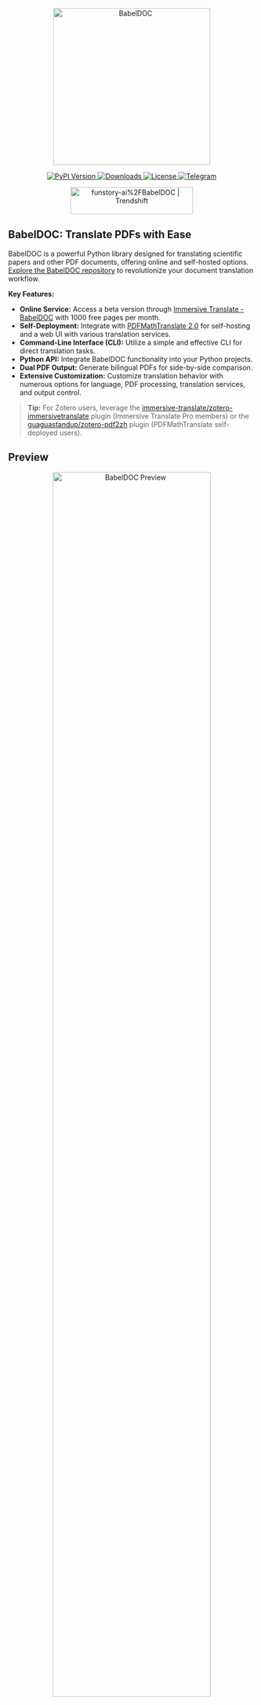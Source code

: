 <!-- # BabelDOC: Effortlessly Translate PDF Documents -->

<div align="center">
  <!-- Logo with dark mode support -->
  <picture>
    <source media="(prefers-color-scheme: dark)" srcset="https://s.immersivetranslate.com/assets/uploads/babeldoc-big-logo-darkmode-with-transparent-background-IKuNO1.svg" width="320px" alt="BabelDOC (Dark Mode)"/>
    <img src="https://s.immersivetranslate.com/assets/uploads/babeldoc-big-logo-with-transparent-background-2xweBr.svg" width="320px" alt="BabelDOC"/>
  </picture>

  <!-- PyPI Badges and other badges -->
  <p>
    <a href="https://pypi.org/project/BabelDOC/">
      <img src="https://img.shields.io/pypi/v/BabelDOC" alt="PyPI Version">
    </a>
    <a href="https://pepy.tech/projects/BabelDOC">
      <img src="https://static.pepy.tech/badge/BabelDOC" alt="Downloads">
    </a>
    <a href="./LICENSE">
      <img src="https://img.shields.io/github/license/funstory-ai/BabelDOC" alt="License">
    </a>
    <a href="https://t.me/+Z9_SgnxmsmA5NzBl">
      <img src="https://img.shields.io/badge/Telegram-2CA5E0?style=flat-squeare&logo=telegram&logoColor=white" alt="Telegram">
    </a>
  </p>

  <a href="https://trendshift.io/repositories/13358" target="_blank">
    <img src="https://trendshift.io/api/badge/repositories/13358" alt="funstory-ai%2FBabelDOC | Trendshift" style="width: 250px; height: 55px;" width="250" height="55"/>
  </a>
</div>

## BabelDOC: Translate PDFs with Ease

BabelDOC is a powerful Python library designed for translating scientific papers and other PDF documents, offering online and self-hosted options. 
[Explore the BabelDOC repository](https://github.com/funstory-ai/BabelDOC) to revolutionize your document translation workflow.

**Key Features:**

*   **Online Service:** Access a beta version through [Immersive Translate - BabelDOC](https://app.immersivetranslate.com/babel-doc/) with 1000 free pages per month.
*   **Self-Deployment:** Integrate with [PDFMathTranslate 2.0](https://github.com/PDFMathTranslate/PDFMathTranslate-next) for self-hosting and a web UI with various translation services.
*   **Command-Line Interface (CLI):** Utilize a simple and effective CLI for direct translation tasks.
*   **Python API:** Integrate BabelDOC functionality into your Python projects.
*   **Dual PDF Output:** Generate bilingual PDFs for side-by-side comparison.
*   **Extensive Customization:**  Customize translation behavior with numerous options for language, PDF processing, translation services, and output control.

> **Tip:**  For Zotero users, leverage the [immersive-translate/zotero-immersivetranslate](https://github.com/immersive-translate/zotero-immersivetranslate) plugin (Immersive Translate Pro members) or the [guaguastandup/zotero-pdf2zh](https://github.com/guaguastandup/zotero-pdf2zh) plugin (PDFMathTranslate self-deployed users).

## Preview

<div align="center">
  <img src="https://s.immersivetranslate.com/assets/r2-uploads/images/babeldoc-preview.png" width="80%" alt="BabelDOC Preview"/>
</div>

## Hiring

We are hiring! See details: [EN](https://github.com/funstory-ai/jobs) | [ZH](https://github.com/funstory-ai/jobs/blob/main/README_ZH.md)

## Getting Started

### Installation

We recommend using [uv](https://github.com/astral-sh/uv) for package and virtual environment management.

#### Install via PyPI

1.  Follow the [uv installation instructions](https://github.com/astral-sh/uv#installation) to install uv and set up your `PATH` environment variable.
2.  Install BabelDOC using:

    ```bash
    uv tool install --python 3.12 BabelDOC
    babeldoc --help
    ```
3. Use the `babeldoc` command. For example:

```bash
babeldoc --openai --openai-model "gpt-4o-mini" --openai-base-url "https://api.openai.com/v1" --openai-api-key "your-api-key-here"  --files example.pdf

# multiple files
babeldoc --openai --openai-model "gpt-4o-mini" --openai-base-url "https://api.openai.com/v1" --openai-api-key "your-api-key-here"  --files example1.pdf --files example2.pdf
```

#### Install from Source

1.  Follow the [uv installation instructions](https://github.com/astral-sh/uv#installation) to install uv and set up your `PATH` environment variable.
2.  Clone the repository and navigate to the project directory:

    ```bash
    git clone https://github.com/funstory-ai/BabelDOC
    cd BabelDOC
    ```
3. Install dependencies with:

    ```bash
    uv run babeldoc --help
    ```
4. Use the `uv run babeldoc` command. For example:

```bash
uv run babeldoc --files example.pdf --openai --openai-model "gpt-4o-mini" --openai-base-url "https://api.openai.com/v1" --openai-api-key "your-api-key-here"

# multiple files
uv run babeldoc --files example.pdf --files example2.pdf --openai --openai-model "gpt-4o-mini" --openai-base-url "https://api.openai.com/v1" --openai-api-key "your-api-key-here"
```

> **Recommendation:** Always specify the absolute path to your PDF files.

## Advanced Options

> [!NOTE]
> The CLI is primarily for debugging. We recommend end-users use the **Online Service** or **PDFMathTranslate 2.0** for self-deployment.

### Language Options

*   `--lang-in`, `-li`: Source language code (default: en)
*   `--lang-out`, `-lo`: Target language code (default: zh)

> **Note:** Primarily designed for English-to-Chinese translation. English target language support has been added to minimize line breaks.

### PDF Processing Options

*   `--files`: Input PDF file paths.
*   `--pages`, `-p`: Pages to translate (e.g., "1,2,1-,-3,3-5"). Defaults to all pages.
*   `--split-short-lines`: Split short lines into paragraphs (may impact formatting).
*   `--short-line-split-factor`: Split threshold factor (default: 0.8).
*   `--skip-clean`: Skip PDF cleaning.
*   `--dual-translate-first`:  Translated pages first in dual PDF mode.
*   `--disable-rich-text-translate`: Disable rich text translation.
*   `--enhance-compatibility`: Enable all compatibility enhancements.
*   `--use-alternating-pages-dual`: Alternate original and translated pages in dual PDF.
*   `--watermark-output-mode`: Control watermark: 'watermarked' (default), 'no_watermark', 'both'.
*   `--max-pages-per-part`: Maximum pages per part for split translation.
*   `--translate-table-text`: Translate table text (experimental, default: False).
*   `--formular-font-pattern`: Font pattern to identify formula text.
*   `--formular-char-pattern`: Character pattern to identify formula text.
*   `--show-char-box`: Show character bounding boxes (debug only).
*   `--skip-scanned-detection`: Skip scanned document detection.
*   `--ocr-workaround`: Use OCR workaround.
*   `--auto-enable-ocr-workaround`: Enable automatic OCR workaround. See "Important Interaction Note" below.
*   `--primary-font-family`: Override primary font family for translated text.
*   `--only-include-translated-page`: Only include translated pages in output PDF. Effective when `--pages` is used.
*   `--merge-alternating-line-numbers`: Merge alternating line-number layouts.
*   `--skip-form-render`: Skip form rendering.
*   `--skip-curve-render`: Skip curve rendering.
*   `--only-parse-generate-pdf`: Only parse and generate PDF without translation.
*   `--remove-non-formula-lines`: Remove non-formula lines from paragraph areas.
*   `--non-formula-line-iou-threshold`: IoU threshold for detecting paragraph overlap when removing non-formula lines.
*   `--figure-table-protection-threshold`: IoU threshold for protecting lines in figure/table areas.

*   `--rpc-doclayout`: RPC service host address for document layout analysis.
*   `--working-dir`: Working directory for translation.
*   `--no-auto-extract-glossary`: Disable automatic term extraction.
*   `--save-auto-extracted-glossary`: Save automatically extracted glossary.

> **Tips:**
>
> *   `--skip-clean`, `--dual-translate-first`, and `--disable-rich-text-translate` may improve compatibility.
> *   Use `--enhance-compatibility` for general compatibility issues.
> *   Use `--max-pages-per-part` for large documents.
> *   Use `--skip-scanned-detection` if your document is not scanned.
> *   Use `--ocr-workaround` for scanned PDFs.

### Translation Service Options

*   `--qps`: Queries Per Second limit (default: 4).
*   `--ignore-cache`: Force retranslation.
*   `--no-dual`: Do not output bilingual PDF files.
*   `--no-mono`: Do not output monolingual PDF files.
*   `--min-text-length`: Minimum text length to translate (default: 5).
*   `--openai`: Use OpenAI for translation (default: False).
*   `--custom-system-prompt`: Custom system prompt for translation.
*   `--add-formula-placehold-hint`: Add formula placeholder hint (not recommended, default: False).
*   `--pool-max-workers`: Worker thread count (defaults to QPS).
*   `--no-auto-extract-glossary`: Disable automatic term extraction.

> **Tips:**
>
> 1.  Currently supports OpenAI-compatible LLMs. Use [PDFMathTranslate 2.0](https://github.com/PDFMathTranslate/PDFMathTranslate-next) for more translation services.
> 2.  Recommended models: `glm-4-flash`, `deepseek-chat`, etc.
> 3.  It's recommended to use LLMs, traditional engines like Bing/Google are not optimized.
> 4.  You can use [litellm](https://github.com/BerriAI/litellm) to access multiple models.
> 5.  `--custom-system-prompt` is used for adding `/no_think` Qwen 3 instruction.

### OpenAI Specific Options

*   `--openai-model`: OpenAI model to use (default: gpt-4o-mini).
*   `--openai-base-url`: OpenAI API base URL.
*   `--openai-api-key`: OpenAI API key.

> **Tips:**
>
> 1.  Supports any OpenAI-compatible API endpoints (e.g., `https://xxx.custom.xxx/v1`).
> 2.  For local models (e.g., Ollama), use any value for the API key.

### Glossary Options

*   `--glossary-files`: Comma-separated paths to glossary CSV files.
    *   Each CSV file must have `source`, `target`, and an optional `tgt_lng` columns.

### Output Control

*   `--output`, `-o`: Output directory (defaults to current directory).
*   `--debug`: Enable debug logging.
*   `--report-interval`: Progress report interval (default: 0.1).

### General Options

*   `--warmup`: Download assets and exit.

### Offline Assets Management

*   `--generate-offline-assets`: Generate an offline assets package.
*   `--restore-offline-assets`: Restore an offline assets package.

> **Tips:**
>
> 1.  Useful for environments without internet.
> 2.  Generate the package with `--generate-offline-assets`.
> 3.  Restore with `--restore-offline-assets`.
> 4.  Package name is encoded with a file list hash, do not modify it.
> 5.  The tool will automatically find the package in a specified directory.
> 6.  Ensures consistent results across different environments by including fonts and models.
> 7.  Verify the integrity of all assets using SHA3-256 hashes.
> 8. Generate the package on a machine with internet access before deploying to air-gapped environments.

### Configuration File

*   `--config`, `-c`: Configuration file path (TOML format).

Example Configuration:

```toml
[babeldoc]
# Basic settings
debug = true
lang-in = "en-US"
lang-out = "zh-CN"
qps = 10
output = "/path/to/output/dir"

# PDF processing options
split-short-lines = false
short-line-split-factor = 0.8
skip-clean = false
dual-translate-first = false
disable-rich-text-translate = false
use-alternating-pages-dual = false
watermark-output-mode = "watermarked"  # Choices: "watermarked", "no_watermark", "both"
max-pages-per-part = 50  # Automatically split the document for translation and merge it back.
only_include_translated_page = false # Only include translated pages in the output PDF. Effective only when `pages` is used.
# no-watermark = false  # DEPRECATED: Use watermark-output-mode instead
skip-scanned-detection = false  # Skip scanned document detection for faster processing
auto_extract_glossary = true # Set to false to disable automatic term extraction
formular_font_pattern = "" # Font pattern for formula text
formular_char_pattern = "" # Character pattern for formula text
show_char_box = false # Show character bounding boxes (debug)
ocr_workaround = false # Use OCR workaround for scanned PDFs
rpc_doclayout = "" # RPC service host for document layout analysis
working_dir = "" # Working directory for translation
auto_enable_ocr_workaround = false # Enable automatic OCR workaround for scanned PDFs. See docs for interaction with ocr_workaround and skip_scanned_detection.
skip_form_render = false # Skip form rendering (default: False)
skip_curve_render = false # Skip curve rendering (default: False)
only_parse_generate_pdf = false # Only parse PDF and generate output PDF without translation (default: False)
remove_non_formula_lines = false # Remove non-formula lines from paragraph areas (default: False)
non_formula_line_iou_threshold = 0.2 # IoU threshold for paragraph overlap detection (default: 0.2)
figure_table_protection_threshold = 0.3 # IoU threshold for figure/table protection (default: 0.3)

# Translation service
openai = true
openai-model = "gpt-4o-mini"
openai-base-url = "https://api.openai.com/v1"
openai-api-key = "your-api-key-here"
pool-max-workers = 8  # Maximum worker threads for task processing (defaults to QPS value if not set)

# Glossary Options (Optional)
# glossary-files = "/path/to/glossary1.csv,/path/to/glossary2.csv"

# Output control
no-dual = false
no-mono = false
min-text-length = 5
report-interval = 0.5

# Offline assets management
# Uncomment one of these options as needed:
# generate-offline-assets = "/path/to/output/dir"
# restore-offline-assets = "/path/to/offline_assets_package.zip"
```

## Python API

Refer to `high_level.do_translate_async_stream` in [pdf2zh next](https://github.com/PDFMathTranslate/PDFMathTranslate-next) for Python API use.

> **Warning:**  APIs of BabelDOC are considered internal and direct use is not supported.

## Background

[Detailed background information is provided in the original README.]

## Roadmap

*   [ ] Add line support
*   [ ] Add table support
*   [ ] Add cross-page/cross-column paragraph support
*   [ ] More advanced typesetting features
*   [ ] Outline support
*   [ ] ...

## Versioning

Uses Semantic Versioning and Pride Versioning (0.MAJOR.MINOR).

> [!NOTE]
> The API compatibility refers to compatibility with [pdf2zh_next](https://github.com/PDFMathTranslate/PDFMathTranslate-next).

-   MAJOR: API incompatible changes or proud improvements.
-   MINOR: API compatible changes.

## Known Issues

[Listing of known issues from the original README.]

## How to Contribute

[Instructions from the original README, including the link to CONTRIBUTING and CODE_OF_CONDUCT]

[Immersive Translation sponsors monthly Pro membership for active contributors, see CONTRIBUTOR_REWARD.md]

## Acknowledgements

[List of acknowledgements from the original README.]

<h2 id="star_hist">Star History</h2>

[Star History Chart]

> [!WARNING]
> **Important Interaction Note for `--auto-enable-ocr-workaround`:**
>
> [See original README for details.]